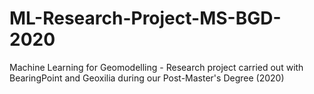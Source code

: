# ML-Research-Project-MS-BGD-2020
Machine Learning for Geomodelling - Research project carried out with BearingPoint and Geoxilia during our Post-Master's Degree (2020)
